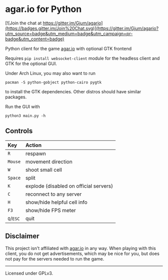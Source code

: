 agar.io for Python
==================

[![Join the chat at https://gitter.im/Gjum/agario](https://badges.gitter.im/Join%20Chat.svg)](https://gitter.im/Gjum/agario?utm_source=badge&utm_medium=badge&utm_campaign=pr-badge&utm_content=badge)

Python client for the game [agar.io](http://agar.io/) with optional GTK frontend

Requires `pip install websocket-client` module for the headless client
and GTK for the optional GUI.

Under Arch Linux, you may also want to run

    pacman -S python-gobject python-cairo pygtk

to install the GTK dependencies. Other distros should have similar packages.

Run the GUI with

    python3 main.py -h

Controls
--------
| Key       | Action                |
|:----------|:----------------------|
| `R`       | respawn               |
| `Mouse`   | movement direction    |
| `W`       | shoot small cell      |
| `Space`   | split                 |
| `K`       | explode (disabled on official servers) |
| `C`       | reconnect to any server |
| `H`       | show/hide helpful cell info |
| `F3`      | show/hide FPS meter   |
| `Q`/`ESC` | quit                  |

Disclaimer
----------
This project isn't affiliated with [agar.io](http://agar.io/) in any way. When playing with this client, you do not get advertisements, which may be nice for you, but does not pay for the servers needed to run the game.

---

Licensed under GPLv3.
